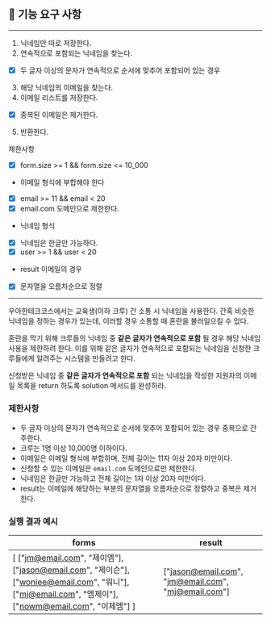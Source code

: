 ## 🚀 기능 요구 사항

--------------------------------------------
1. 닉네임만 따로 저장한다.
2. 연속적으로 포함되는 닉네임을 찾는다.
- [x] 두 글자 이상의 문자가 연속적으로 순서에 맞추어 포함되어 있는 경우
3. 해당 닉네임의 이메일을 찾는다.
4. 이메일 리스트를 저장한다.
- [x] 중복된 이메일은 제거한다.
5. 반환한다.

제한사항
- [x] form.size >= 1 && form.size <= 10_000
* 이메일 형식에 부합해야 한다
- [x] email >= 11 && email < 20 
- [x] email.com 도메인으로 제한한다.
* 닉네임 형식
- [x] 닉네임은 한글만 가능하다.
- [x] user >= 1 && user < 20
* result 이메일의 경우
- [x] 문자열을 오름차순으로 정렬
--------------------------------------------
우아한테크코스에서는 교육생(이하 크루) 간 소통 시 닉네임을 사용한다. 간혹 비슷한 닉네임을 정하는 경우가 있는데, 이러할 경우 소통할 때 혼란을 불러일으킬 수 있다.

혼란을 막기 위해 크루들의 닉네임 중 **같은 글자가 연속적으로 포함** 될 경우 해당 닉네임 사용을 제한하려 한다. 이를 위해 같은 글자가 연속적으로 포함되는 닉네임을 신청한 크루들에게 알려주는 시스템을 만들려고 한다.


신청받은 닉네임 중 **같은 글자가 연속적으로 포함** 되는 닉네임을 작성한 지원자의 이메일 목록을 return 하도록 solution 메서드를 완성하라.

### 제한사항

- 두 글자 이상의 문자가 연속적으로 순서에 맞추어 포함되어 있는 경우 중복으로 간주한다.
- 크루는 1명 이상 10,000명 이하이다.
- 이메일은 이메일 형식에 부합하며, 전체 길이는 11자 이상 20자 미만이다.
- 신청할 수 있는 이메일은 `email.com` 도메인으로만 제한한다.
- 닉네임은 한글만 가능하고 전체 길이는 1자 이상 20자 미만이다.
- result는 이메일에 해당하는 부분의 문자열을 오름차순으로 정렬하고 중복은 제거한다.

### 실행 결과 예시

| forms | result |
| --- | --- |
| [ ["jm@email.com", "제이엠"], ["jason@email.com", "제이슨"], ["woniee@email.com", "워니"], ["mj@email.com", "엠제이"], ["nowm@email.com", "이제엠"] ] | ["jason@email.com", "jm@email.com", "mj@email.com"] |

